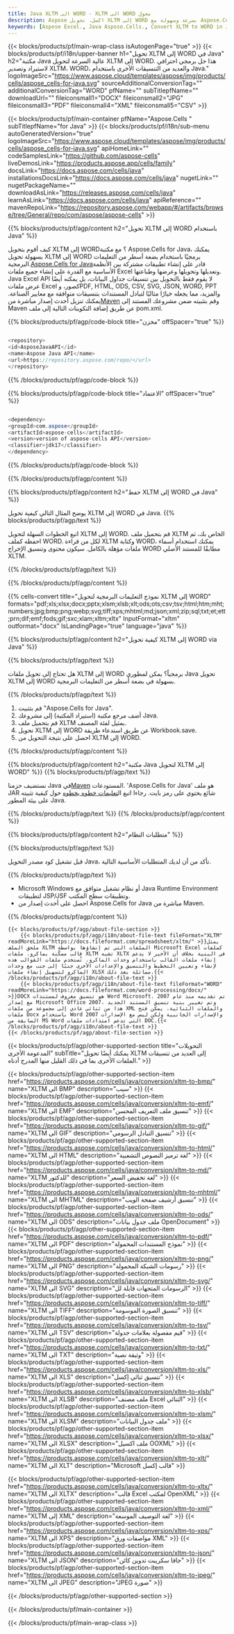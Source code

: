 ```yaml
---
title: Java XLTM الى WORD - XLTM الى WORD محول
description: Aspose اكسل. تحويل XLTM إلى WORD بسرعة وسهولة مع Aspose.Cells. Java XLTM إلى WORD. Java احفظ XLTM إلى WORD. احفظ XLTM كـ 07611134 81 باستخدام Java.
keywords: [Aspose Excel., Java Aspose.Cells., Convert XLTM to WORD in Java., Save XLTM to WORD using Java., Java XLTM to WORD saveformat., XLTM to WORD Converter., Java Save XLTM as WORD]
---
```

{{< blocks/products/pf/main-wrap-class isAutogenPage="true" >}}
{{< blocks/products/pf/i18n/upper-banner h1="تحويل XLTM إلى WORD في Java" h2="مكتبة Java عالية السرعة لتحويل XLTM إلى WORD. هذا حل برمجي احترافي لاستيراد وتصدير XLTM، WORD، والعديد من التنسيقات الأخرى باستخدام Java." logoImageSrc="https://www.aspose.cloud/templates/aspose/img/products/cells/aspose_cells-for-java.svg" sourceAdditionalConversionTag="" additionalConversionTag="WORD" pfName="" subTitlepfName="" downloadUrl="" fileiconsmall1="DOCX" fileiconsmall2="JPG" fileiconsmall3="PDF" fileiconsmall4="XML" fileiconsmall5="CSV" >}}

{{< blocks/products/pf/main-container pfName="Aspose.Cells " subTitlepfName="for Java" >}}
{{< blocks/products/pf/i18n/sub-menu autoGeneratedVersion="true" logoImageSrc="https://www.aspose.cloud/templates/aspose/img/products/cells/aspose_cells-for-java.svg" apiHomeLink="" codeSamplesLink="https://github.com/aspose-cells" liveDemosLink="https://products.aspose.app/cells/family" docsLink="https://docs.aspose.com/cells/java" installationsDocsLink="https://docs.aspose.com/cells/java" nugetLink="" nugetPackageName="" downloadAsLink="https://releases.aspose.com/cells/java" learnAsLink="https://docs.aspose.com/cells/java" apiReference="" mavenRepoLink="https://repository.aspose.com/webapp/#/artifacts/browse/tree/General/repo/com/aspose/aspose-cells" >}}


{{% blocks/products/pf/agp/content h2="تحويل XLTM إلى WORD باستخدام Java" %}}

كيف أقوم بتحويل XLTM إلى WORD؟ مع مكتبة Aspose.Cells for Java، يمكنك بسهولة تحويل XLTM إلى WORD برمجيًا باستخدام بضعة أسطر من التعليمات البرمجية.[Aspose.Cells for Java](https://products.aspose.com/cells/java)قادر على إنشاء تطبيقات مشتركة بين الأنظمة الأساسية مع القدرة على إنشاء جميع ملفات Excel وتعديلها وتحويلها وعرضها وطباعتها. Java Excel API لا يقوم فقط بالتحويل بين تنسيقات جداول البيانات، بل يمكنه أيضًا عرض ملفات Excel كصور، وPDF, HTML, ODS, CSV, SVG, JSON, WORD, PPT والمزيد، مما يجعله خيارًا مثاليًا لتبادل المستندات بتنسيقات متوافقة مع معايير الصناعة. يمكنك تنزيل أحدث إصدار مباشرة من[Maven](https://repository.aspose.com/webapp/#/artifacts/browse/tree/General/repo/com/aspose/aspose-cells) وقم بتثبيته ضمن مشروعك المستند إلى Maven عن طريق إضافة التكوينات التالية إلى ملف pom.xml.

{{% blocks/products/pf/agp/code-block title="مخزن" offSpacer="true" %}}

```cs

<repository>
<id>AsposeJavaAPI</id>
<name>Aspose Java API</name>
<url>https://repository.aspose.com/repo/</url>
</repository>

```

{{% /blocks/products/pf/agp/code-block %}}

{{% blocks/products/pf/agp/code-block title="الاعتماد" offSpacer="true" %}}

```cs

<dependency>
<groupId>com.aspose</groupId>
<artifactId>aspose-cells</artifactId>
<version>version of aspose-cells API</version>
<classifier>jdk17</classifier>
</dependency>

```

{{% /blocks/products/pf/agp/code-block %}}

{{% /blocks/products/pf/agp/content %}}

{{% blocks/products/pf/agp/content h2="حفظ XLTM إلى WORD في Java" %}}

يوضح المثال التالي كيفية تحويل XLTM إلى WORD في Java.
{{% blocks/products/pf/agp/text %}}

اتبع الخطوات السهلة لتحويل XLTM إلى WORD. قم بتحميل ملف XLTM الخاص بك، ثم احفظه كملف WORD. لكل من قراءة XLTM وكتابة WORD، يمكنك استخدام أسماء ملفات مؤهلة بالكامل. سيكون محتوى وتنسيق الإخراج WORD مطابقًا للمستند الأصلي XLTM.

{{% /blocks/products/pf/agp/text %}}

{{% /blocks/products/pf/agp/content %}}

{{% cells-convert title="نموذج التعليمات البرمجية لتحويل XLTM إلى WORD" formats="pdf;xls;xlsx;docx;pptx;xlsm;xlsb;xlt;ods;ots;csv;tsv;html;htm;mht;numbers;jpg;bmp;png;webp;svg;tiff;xps;mhtml;md;json;xml;zip;sql;txt;et;ett;prn;dif;emf;fods;gif;sxc;xlam;xltm;xltx" InputFormat="xltm" outformat="docx" IsLandingPage="true" language="java" %}}

{{% blocks/products/pf/agp/content h2="كيفية تحويل XLTM إلى WORD via Java" %}}

{{% blocks/products/pf/agp/text %}}

هل تحتاج إلى تحويل ملفات XLTM إلى WORD برمجياً؟ يمكن لمطوري Java تحويل XLTM إلى WORD بسهولة في بضعة أسطر من التعليمات البرمجية.

{{% /blocks/products/pf/agp/text %}}

1.  قم بتثبيت "Aspose.Cells for Java".
1.  أضف مرجع مكتبة (استيراد المكتبة) إلى مشروعك Java.
1. قم بتحميل ملف XLTM بمثيل لفئة المصنف.
1.  تحويل XLTM إلى WORD عن طريق استدعاء طريقة Workbook.save.
1.  احصل على نتيجة التحويل من XLTM إلى WORD.

{{% /blocks/products/pf/agp/content %}}

{{% blocks/products/pf/agp/content h2="مكتبة Java لتحويل XLTM إلى WORD" %}}
{{% blocks/products/pf/agp/text %}}

 نستضيف حزمنا Java في[Maven](https://repository.aspose.com/webapp/#/artifacts/browse/tree/General/repo/com/aspose/aspose-cells) المستودعات. 'Aspose.Cells for Java' هو ملف JAR شائع يحتوي على رمز بايت. رجاءا اتبع ال[تعليمات خطوه بخطوه](https://docs.aspose.com/cells/java/installation/) حول كيفية تثبيته على بيئة المطور Java.

{{% /blocks/products/pf/agp/text %}}
{{% /blocks/products/pf/agp/content %}}

{{% blocks/products/pf/agp/content h2="متطلبات النظام" %}}

{{% blocks/products/pf/agp/text %}}

 قبل تشغيل كود مصدر التحويل Java، تأكد من أن لديك المتطلبات الأساسية التالية.

{{% /blocks/products/pf/agp/text %}}

- Microsoft Windows أو نظام تشغيل متوافق مع Java Runtime Environment لتطبيقات JSP/JSF وتطبيقات سطح المكتب.
- احصل على أحدث إصدار من Aspose.Cells for Java مباشرة من Maven.

{{% /blocks/products/pf/agp/content %}}

<!-- aboutfile Starts -->
    {{< blocks/products/pf/agp/about-file-section >}}
        {{< blocks/products/pf/agp/i18n/about-file-text fileFormat="XLTM" readMoreLink="https://docs.fileformat.com/spreadsheet/xltm/" >}}يمثل ملحق الملف XLTM الملفات التي تم إنشاؤها بواسطة Microsoft Excel كملفات قالب ممكّنة بماكرو. ملفات XLTM تشبه XLTX في البنية بخلاف أن الأخير لا يدعم إنشاء ملفات القالب باستخدام وحدات الماكرو. تُستخدم ملفات القوالب هذه لإنشاء وتعيين التخطيط والتنسيق والإعدادات الأخرى جنبًا إلى جنب مع وحدات الماكرو لتسهيل إنشاء ملفات XLSX مماثلة بعد ذلك.{{< /blocks/products/pf/agp/i18n/about-file-text >}}
        {{< blocks/products/pf/agp/i18n/about-file-text fileFormat="WORD" readMoreLink="https://docs.fileformat.com/word-processing/docx/" >}}DOCX هو تنسيق معروف لمستندات Word Microsoft. تم تقديمه منذ عام 2007 مع إصدار Microsoft Office 2007، وتم تغيير بنية تنسيق المستند الجديد هذا من ثنائي عادي إلى مجموعة من ملفات XML والملفات الثنائية. يمكن فتح ملفات Docx باستخدام Word 2007 والإصدارات الجانبية ولكن ليس مع الإصدارات السابقة من MS Word التي تدعم امتدادات ملفات DOC.{{< /blocks/products/pf/agp/i18n/about-file-text >}}
    {{< /blocks/products/pf/agp/about-file-section >}}
<!-- aboutfile Ends -->

{{< blocks/products/pf/agp/other-supported-section title="التحويلات المدعومة الأخرى" subTitle="يمكنك أيضًا تحويل XLTM إلى العديد من تنسيقات الملفات الأخرى بما في ذلك القليل منها المدرج أدناه." >}}

{{< blocks/products/pf/agp/other-supported-section-item href="https://products.aspose.com/cells/java/conversion/xltm-to-bmp/" name="XLTM الى BMP" description="سيب" >}}
{{< blocks/products/pf/agp/other-supported-section-item href="https://products.aspose.com/cells/java/conversion/xltm-to-emf/" name="XLTM الى EMF" description="تنسيق ملف التعريف المحسن" >}}
{{< blocks/products/pf/agp/other-supported-section-item href="https://products.aspose.com/cells/java/conversion/xltm-to-gif/" name="XLTM الى GIF" description="تنسيق التبادل الرسومي" >}}
{{< blocks/products/pf/agp/other-supported-section-item href="https://products.aspose.com/cells/java/conversion/xltm-to-html/" name="XLTM الى HTML" description="لغة ترميز النصوص التشعبية" >}}
{{< blocks/products/pf/agp/other-supported-section-item href="https://products.aspose.com/cells/java/conversion/xltm-to-md/" name="XLTM للدكتور" description="لغة تخفيض السعر" >}}
{{< blocks/products/pf/agp/other-supported-section-item href="https://products.aspose.com/cells/java/conversion/xltm-to-mhtml/" name="XLTM الى MHTML" description="تنسيق أرشيف صفحة الويب" >}}
{{< blocks/products/pf/agp/other-supported-section-item href="https://products.aspose.com/cells/java/conversion/xltm-to-ods/" name="XLTM الى ODS" description="ملف جدول بيانات OpenDocument" >}}
{{< blocks/products/pf/agp/other-supported-section-item href="https://products.aspose.com/cells/java/conversion/xltm-to-pdf/" name="XLTM الى PDF" description="نموذج المستندات المحمولة" >}}
{{< blocks/products/pf/agp/other-supported-section-item href="https://products.aspose.com/cells/java/conversion/xltm-to-png/" name="XLTM الى PNG" description="رسومات الشبكة المحمولة" >}}
{{< blocks/products/pf/agp/other-supported-section-item href="https://products.aspose.com/cells/java/conversion/xltm-to-svg/" name="XLTM الى SVG" description="الرسومات المتجهات قابلة لل" >}}
{{< blocks/products/pf/agp/other-supported-section-item href="https://products.aspose.com/cells/java/conversion/xltm-to-tiff/" name="XLTM الى TIFF" description="تنسيق الصورة الموسومة" >}}
{{< blocks/products/pf/agp/other-supported-section-item href="https://products.aspose.com/cells/java/conversion/xltm-to-tsv/" name="XLTM الى TSV" description="قيم مفصولة بعلامات جدولة" >}}
{{< blocks/products/pf/agp/other-supported-section-item href="https://products.aspose.com/cells/java/conversion/xltm-to-txt/" name="XLTM الى TXT" description="وثيقة نصية" >}}
{{< blocks/products/pf/agp/other-supported-section-item href="https://products.aspose.com/cells/java/conversion/xltm-to-xls/" name="XLTM الى XLS" description="تنسيق ثنائي إكسل" >}}
{{< blocks/products/pf/agp/other-supported-section-item href="https://products.aspose.com/cells/java/conversion/xltm-to-xlsb/" name="XLTM الى XLSB" description="ملف مصنف Excel الثنائي" >}}
{{< blocks/products/pf/agp/other-supported-section-item href="https://products.aspose.com/cells/java/conversion/xltm-to-xlsm/" name="XLTM الى XLSM" description="ملف جدول البيانات" >}}
{{< blocks/products/pf/agp/other-supported-section-item href="https://products.aspose.com/cells/java/conversion/xltm-to-xlsx/" name="XLTM الى XLSX" description="ملف اكسيل OOXML" >}}
{{< blocks/products/pf/agp/other-supported-section-item href="https://products.aspose.com/cells/java/conversion/xltm-to-xlt/" name="XLTM الى XLT" description="Microsoft قالب إكسل" >}}

{{< blocks/products/pf/agp/other-supported-section-item href="https://products.aspose.com/cells/java/conversion/xltm-to-xltx/" name="XLTM الى XLTX" description="قالب Excel لمكتب OpenXML" >}}
{{< blocks/products/pf/agp/other-supported-section-item href="https://products.aspose.com/cells/java/conversion/xltm-to-xml/" name="XLTM إلى XML" description="لغة التوصيف الموسعة" >}}
{{< blocks/products/pf/agp/other-supported-section-item href="https://products.aspose.com/cells/java/conversion/xltm-to-xps/" name="XLTM الى XPS" description="مواصفات ورق XML" >}}
{{< blocks/products/pf/agp/other-supported-section-item href="https://products.aspose.com/cells/java/conversion/xltm-to-json/" name="XLTM الى JSON" description="جافا سكريبت تدوين كائن" >}}
{{< blocks/products/pf/agp/other-supported-section-item href="https://products.aspose.com/cells/java/conversion/xltm-to-jpeg/" name="XLTM الى JPEG" description="JPEG صورة" >}}

{{< /blocks/products/pf/agp/other-supported-section >}}

{{< /blocks/products/pf/main-container >}}
    
{{< /blocks/products/pf/main-wrap-class >}}
